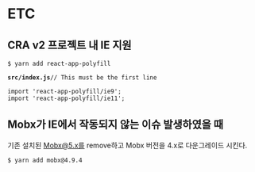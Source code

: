 # ETC
## CRA v2 프로젝트 내 IE 지원
<pre><code>$ yarn add react-app-polyfill</code></pre>
<pre><code><b>src/index.js</b>// This must be the first line

import 'react-app-polyfill/ie9';
import 'react-app-polyfill/ie11';
</code></pre>

## Mobx가 IE에서 작동되지 않는 이슈 발생하였을 때
기존 설치된 Mobx@5.x를 remove하고 Mobx 버전을 4.x로 다운그레이드 시킨다.
<pre><code>$ yarn add mobx@4.9.4</code></pre>